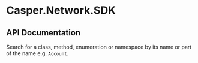 # Casper.Network.SDK

## API Documentation

Search for a class, method, enumeration or namespace by its name or part of the name e.g. `Account`.

